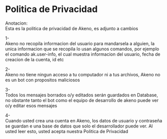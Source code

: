 # Politica de Privacidad

Anotacion:  
Esta es la politica de privacidad de Akeno, es adjunto a cambios  


1-  
Akeno no recopila informacion del usuario para mandarsela a alguien, la unica informacion que se recopila lo usan algunos comandos, por ejemplo el comando ak.user-info, el cual muestra informacion del usuario, fecha de creacion de la cuenta, id etc

2-  
Akeno no tiene ningun acceso a tu computador ni a tus archivos, Akeno no es un bot con propositos maliciosos  
  
3-  
Todos los mensajes borrados o/y editados serán guardados en Database, no obstante tanto el bot como el equipo de desarrollo de akeno puede ver o/y editar esos mensajes  
  
4-  
Cuando usted crea una cuenta en Akeno, los datos de usuario y contraseña se guardan e una base de datos que solo el desarrollador puede ver. Al usted leer esto, usted acepta nuestra Politica de Privacidad

